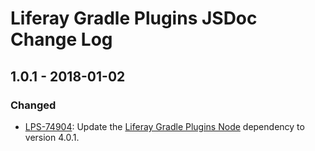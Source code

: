 # Liferay Gradle Plugins JSDoc Change Log

## 1.0.1 - 2018-01-02

### Changed
- [LPS-74904]: Update the [Liferay Gradle Plugins Node] dependency to version
4.0.1.

[Liferay Gradle Plugins Node]: https://github.com/liferay/liferay-portal/tree/master/modules/sdk/gradle-plugins-node
[LPS-74904]: https://issues.liferay.com/browse/LPS-74904